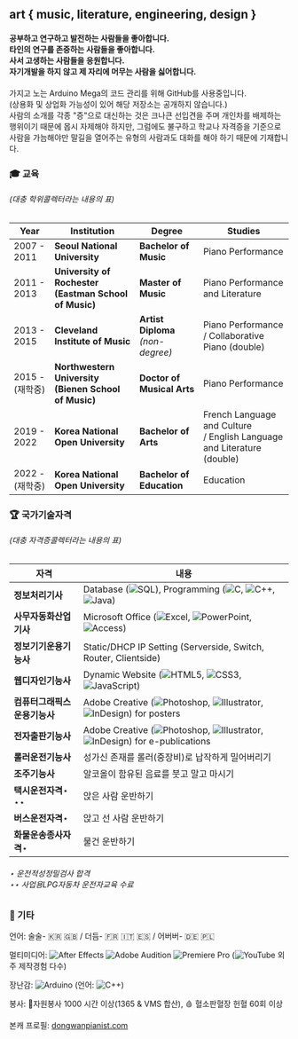 ## art { music, literature, engineering, design }
#### 공부하고 연구하고 발전하는 사람들을 좋아합니다.<br>타인의 연구를 존중하는 사람들을 좋아합니다.<br>사서 고생하는 사람들을 응원합니다.<br>자기개발을 하지 않고 제 자리에 머무는 사람을 싫어합니다.

가지고 노는 Arduino Mega의 코드 관리를 위해 GitHub를 사용중입니다.<br>(상용화 및 상업화 가능성이 있어 해당 저장소는 공개하지 않습니다.)<br>
사람의 소개를 각종 "증"으로 대신하는 것은 크나큰 선입견을 주며 개인차를 배제하는 행위이기 때문에 몹시 자제해야 하지만,
그럼에도 불구하고 학교나 자격증을 기준으로 사람을 가늠해야만 말길을 열어주는 유형의 사람과도 대화를 해야 하기 때문에 기재합니다.

### 🎓 ️교육

###### (대충 학위콜렉터라는 내용의 표)

| Year | Institution | Degree | Studies |
| ------- | ------- | ------- | ------- |
| 2007 - 2011 | **Seoul National University** | **Bachelor of Music** | Piano Performance |
| 2011 - 2013 | **University of Rochester<br>(Eastman School of Music)** | **Master of Music** | Piano Performance and Literature |
| 2013 - 2015 | **Cleveland Institute of Music** | **Artist Diploma**<br>*(non-degree)* | Piano Performance<br>/ Collaborative Piano (double)|
| 2015 - (재학중) | **Northwestern University<br>(Bienen School of Music)** | **Doctor of Musical Arts** | Piano Performance |
| 2019 - 2022 | **Korea National Open University** | **Bachelor of Arts** | French Language and Culture<br>/ English Language and Literature (double)|
| 2022 - (재학중) | **Korea National Open University** | **Bachelor of Education** | Education |

### 🏆 국가기술자격

###### (대충 자격증콜렉터라는 내용의 표)

| 자격 | 내용 |
| ------- | ------- |
| **정보처리기사** | Database (![SQL](https://img.shields.io/badge/SQL-4479A1?logo=SQL&logoColor=white)), Programming (![C](https://img.shields.io/badge/C-%2300599C.svg?logo=c&logoColor=white), ![C++](https://img.shields.io/badge/C++-00599C?logo=C%2B%2B&logoColor=white), ![Java](https://img.shields.io/badge/Java-007396?logo=Java&logoColor=white)) |
| **사무자동화산업기사** | Microsoft Office (![Excel](https://img.shields.io/badge/Excel-217346?logo=microsoft-excel&logoColor=white), ![PowerPoint](https://img.shields.io/badge/PowerPoint-B7472A?logo=microsoft-powerpoint&logoColor=white), ![Access](https://img.shields.io/badge/Access-A4373A?logo=microsoft-access&logoColor=white)) |
| **정보기기운용기능사** | Static/DHCP IP Setting (Serverside, Switch, Router, Clientside) |
| **웹디자인기능사** | Dynamic Website (![HTML5](https://img.shields.io/badge/HTML5-E34F26?logo=HTML5&logoColor=white), ![CSS3](https://img.shields.io/badge/CSS3-1572B6?logo=CSS3&logoColor=white), ![JavaScript](https://img.shields.io/badge/JavaScript-F7DF1E?logo=JavaScript&logoColor=black)) |
| **컴퓨터그래픽스운용기능사** | Adobe Creative (![Photoshop](https://img.shields.io/badge/Photoshop-%2331A8FF.svg?logo=adobe%20photoshop&logoColor=white), ![Illustrator](https://img.shields.io/badge/Illustrator-%23FF9A00.svg?logo=adobe%20illustrator&logoColor=white), ![InDesign](https://img.shields.io/badge/InDesign-49021F?logo=adobeindesign&logoColor=white)) for posters |
| **전자출판기능사** | Adobe Creative (![Photoshop](https://img.shields.io/badge/Photoshop-%2331A8FF.svg?logo=adobe%20photoshop&logoColor=white), ![Illustrator](https://img.shields.io/badge/Illustrator-%23FF9A00.svg?logo=adobe%20illustrator&logoColor=white), ![InDesign](https://img.shields.io/badge/InDesign-49021F?logo=adobeindesign&logoColor=white)) for e-publications |
| **롤러운전기능사** | 성가신 존재를 롤러(중장비)로 납작하게 밀어버리기 |
| **조주기능사** | 알코올이 함유된 음료를 붓고 말고 마시기 |
| **택시운전자격**⋆ ⋆⋆ | 앉은 사람 운반하기 |
| **버스운전자격**⋆ | 앉고 선 사람 운반하기 |
| **화물운송종사자격**⋆ | 물건 운반하기 |
###### ⋆ 운전적성정밀검사 합격<br>⋆⋆ 사업용LPG자동차 운전자교육 수료

### 🧬 기타
언어: 술술- 🇰🇷 🇬🇧 / 더듬- 🇫🇷 🇮🇹 🇪🇸 / 어버버- 🇩🇪 🇵🇱

멀티미디어: ![After Effects](https://img.shields.io/badge/After%20Effects-9999FF.svg?logo=Adobe%20After%20Effects&logoColor=white) ![Adobe Audition](https://img.shields.io/badge/Audition-9999FF.svg?logo=Adobe%20Audition&logoColor=white) ![Premiere Pro](https://img.shields.io/badge/Premiere%20Pro-9999FF.svg?logo=Adobe%20Premiere%20Pro&logoColor=white) (![YouTube](https://img.shields.io/badge/YouTube-%23FF0000.svg?logo=YouTube&logoColor=white) 외주 제작경험 다수)

장난감: ![Arduino](https://img.shields.io/badge/Arduino-00979D?logo=Arduino&logoColor=white) (언어: ![C++](https://img.shields.io/badge/C++-00599C?logo=C%2B%2B&logoColor=white))

봉사: 💖자원봉사 1000 시간 이상(1365 & VMS 합산), 🩸 혈소판혈장 헌혈 60회 이상

본캐 프로필: [dongwanpianist.com](https://dongwanpianist.com "Official website")
